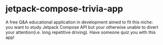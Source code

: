 # jetpack-compose-trivia-app
A free Q&amp;A educational application in development aimed to fit this niche: you want to study Jetpack Compose API but your otherwise unable to divert your attention(i.e. long repetitive driving). Have someone quiz you with this app!
